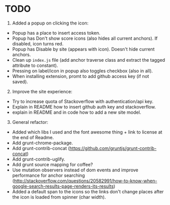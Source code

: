 # TODO #

1. Added a popup on clicking the icon:
 * Popup has a place to insert access token.
 * Popup has Don't show score icons (also hides all current anchors). If disabled, icon turns red.
 * Popup has Disable by site (appears with icon). Doesn't hide current anchors.
 * Clean up `index.js` file (add anchor traverse class and extract the tagged attribute to constant).
 * Pressing on label/icon in popup also toggles checkbox (also in all).
 * When installing extension, promt to add github access key (if not saved).

2. Improve the site experience:
 * Try to increase quota of Stackoverflow with authentication/api key.
 * Explain in README how to insert github auth key and stackoverflow.
 * explain in README and in code how to add a new site model.

3. General refactor:
 * Added which libs I used and the font awesome thing + link to license at the end of Readme.
 * Add grunt-chrome-package.
 * Add grunt-contrib-concat (https://github.com/gruntjs/grunt-contrib-concat)
 * Add grunt-contrib-uglify.
 * Add grunt source mapping for coffee?
 * Use mutation observers instead of dom events and improve performance for anchor searching (http://stackoverflow.com/questions/20582991/how-to-know-when-google-search-results-page-renders-its-results)
 * Added a default span to the icons so the links don't change places after the icon is loaded from spinner (char width).
